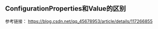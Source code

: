 ## ConfigurationProperties和Value的区别
参考链接：
https://blog.csdn.net/qq_45678953/article/details/117266855
